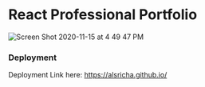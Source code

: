 # React Professional Portfolio

![Screen Shot 2020-11-15 at 4 49 47 PM](https://user-images.githubusercontent.com/64692833/99200477-c593ad00-2762-11eb-9a25-373c5d0130b1.png)


### Deployment

Deployment Link here: https://alsricha.github.io/
